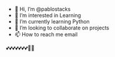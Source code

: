 - 👋 Hi, I’m @pablostacks
- 👀 I’m interested in Learning
- 🌱 I’m currently learning Python
- 💞️ I’m looking to collaborate on projects
- 📫 How to reach me email

<!---
pablostacks/pablostacks is a ✨ special ✨ repository because its `README.md` (this file) appears on your GitHub profile.
You can click the Preview link to take a look at your changes.
--->

💕💕💕💕💕💕💕🐱‍🏍

